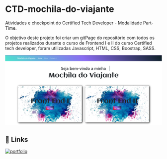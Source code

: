 # CTD-mochila-do-viajante
Atividades e checkpoint do Certified Tech Developer - Modalidade Part-Time.


O objetivo deste projeto foi criar um  gitPage do repositório com todos os projetos realizados durante o curso de Frontend I e II do curso Certified tech developer, foram utilizadas Javascript, HTML, CSS, Boostrap, SASS.


![Screenshots gitpage Mochila do viajante](https://github.com/Narayana-Brahmajyoti/CTD-mochila-do-viajante/blob/Narayana_Brahmajyoti/img/Captura%20de%20tela%20mochila%20do%20viajante.png)


## 🔗 Links
[![portfolio](https://img.shields.io/badge/my_portfolio-000?style=for-the-badge&logo=ko-fi&logoColor=white)](https://narayana-brahmajyoti.github.io/CTD-mochila-do-viajante/)
